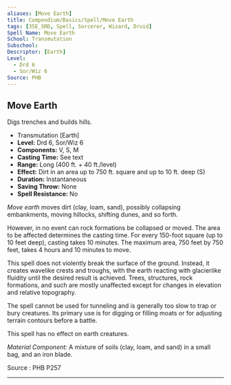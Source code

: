 ```yaml
---
aliases: [Move Earth]
title: Compendium/Basics/Spell/Move Earth
tags: [35E_SRD, Spell, Sorcerer, Wizard, Druid]
Spell Name: Move Earth
School: Transmutation
Subschool: 
Descriptor: [Earth]
Level:
  - Drd 6
  - Sor/Wiz 6
Source: PHB
---
```



## Move Earth

Digs trenches and builds hills.

*   Transmutation [Earth]
*   **Level:** Drd 6, Sor/Wiz 6
*   **Components:** V, S, M
*   **Casting Time:** See text
*   **Range:** Long (400 ft. + 40 ft./level)
*   **Effect:** Dirt in an area up to 750 ft. square and up to 10 ft. deep (S)
*   **Duration:** Instantaneous
*   **Saving Throw:** None
*   **Spell Resistance:** No

<p><i>Move earth</i> moves dirt (clay, loam, sand), possibly collapsing embankments, moving hillocks, shifting dunes, and so forth.</p><p>However, in no event can rock formations be collapsed or moved. The area to be affected determines the casting time. For every 150-foot square (up to 10 feet deep), casting takes 10 minutes. The maximum area, 750 feet by 750 feet, takes 4 hours and 10 minutes to move.</p><p>This spell does not violently break the surface of the ground. Instead, it creates wavelike crests and troughs, with the earth reacting with glacierlike fluidity until the desired result is achieved. Trees, structures, rock formations, and such are mostly unaffected except for changes in elevation and relative topography.</p><p>The spell cannot be used for tunneling and is generally too slow to trap or bury creatures. Its primary use is for digging or filling moats or for adjusting terrain contours before a battle.</p><p>This spell has no effect on earth creatures.</p><p><i>Material Component:</i> A mixture of soils (clay, loam, and sand) in a small bag, and an iron blade.</p>

Source : PHB P257

---
